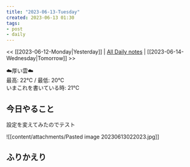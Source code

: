 ```yaml
---
title: "2023-06-13-Tuesday"
created: 2023-06-13 01:30
tags:
- post
- daily
---
```


<< [[2023-06-12-Monday|Yesterday]] | [All Daily notes](/tags/daily) | [[2023-06-14-Wednesday|Tomorrow]] >>

☁️厚い雲☁️  
最高: 22℃ / 最低: 20℃  
いまこれを書いている時: 21℃

## 今日やること

設定を変えてみたのでテスト

![[content/attachments/Pasted image 20230613022023.jpg]]
## ふりかえり